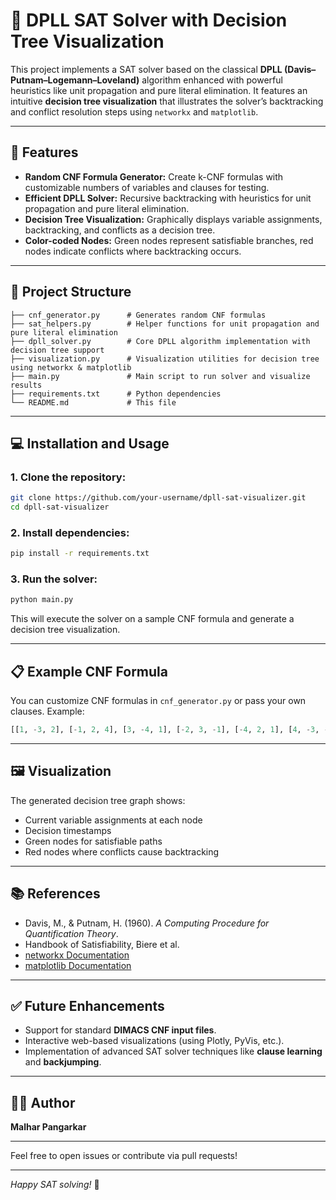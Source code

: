 
# 🧠 DPLL SAT Solver with Decision Tree Visualization

This project implements a SAT solver based on the classical **DPLL (Davis–Putnam–Logemann–Loveland)** algorithm enhanced with powerful heuristics like unit propagation and pure literal elimination. It features an intuitive **decision tree visualization** that illustrates the solver’s backtracking and conflict resolution steps using `networkx` and `matplotlib`.

---

## 🚀 Features

- **Random CNF Formula Generator:** Create k-CNF formulas with customizable numbers of variables and clauses for testing.
- **Efficient DPLL Solver:** Recursive backtracking with heuristics for unit propagation and pure literal elimination.
- **Decision Tree Visualization:** Graphically displays variable assignments, backtracking, and conflicts as a decision tree.
- **Color-coded Nodes:** Green nodes represent satisfiable branches, red nodes indicate conflicts where backtracking occurs.

---

## 📁 Project Structure

```
├── cnf_generator.py      # Generates random CNF formulas
├── sat_helpers.py        # Helper functions for unit propagation and pure literal elimination
├── dpll_solver.py        # Core DPLL algorithm implementation with decision tree support
├── visualization.py      # Visualization utilities for decision tree using networkx & matplotlib
├── main.py               # Main script to run solver and visualize results
├── requirements.txt      # Python dependencies
└── README.md             # This file
```

---

## 💻 Installation and Usage

### 1. Clone the repository:

```bash
git clone https://github.com/your-username/dpll-sat-visualizer.git
cd dpll-sat-visualizer
```

### 2. Install dependencies:

```bash
pip install -r requirements.txt
```

### 3. Run the solver:

```bash
python main.py
```

This will execute the solver on a sample CNF formula and generate a decision tree visualization.

---

## 📋 Example CNF Formula

You can customize CNF formulas in `cnf_generator.py` or pass your own clauses. Example:

```python
[[1, -3, 2], [-1, 2, 4], [3, -4, 1], [-2, 3, -1], [-4, 2, 1], [4, -3, -2]]
```

---

## 🖼️ Visualization

The generated decision tree graph shows:

- Current variable assignments at each node
- Decision timestamps
- Green nodes for satisfiable paths
- Red nodes where conflicts cause backtracking

---

## 📚 References

- Davis, M., & Putnam, H. (1960). *A Computing Procedure for Quantification Theory*.
- Handbook of Satisfiability, Biere et al.
- [networkx Documentation](https://networkx.org/)
- [matplotlib Documentation](https://matplotlib.org/)

---

## ✅ Future Enhancements

- Support for standard **DIMACS CNF input files**.
- Interactive web-based visualizations (using Plotly, PyVis, etc.).
- Implementation of advanced SAT solver techniques like **clause learning** and **backjumping**.

---

## 🧑‍💻 Author

**Malhar Pangarkar**

---

Feel free to open issues or contribute via pull requests!

---

*Happy SAT solving!* 🎉

